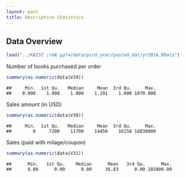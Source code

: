 ```yaml
---
layout: post
title: Descriptive Statistics.
---
```




## Data Overview

```r
load("../KAIST ¡÷πÆ µµº≠/data/psrd_year/pasted_dat/yr2016.RData")
```


Number of books purchased per order

```r
summary(as.numeric(data$V29))
```

```
##     Min.  1st Qu.   Median     Mean  3rd Qu.     Max.
##    0.000    1.000    1.000    1.101    1.000 1870.000
```

Sales amount (in USD)

```r
summary(as.numeric(data$V30))
```

```
##     Min.  1st Qu.   Median     Mean  3rd Qu.     Max.
##        0     7200    11700    14450    16150 16830000
```

Sales (paid with milage/coupon)

```r
summary(as.numeric(data$V31))
```

```
##      Min.   1st Qu.    Median      Mean   3rd Qu.      Max.
##      0.00      0.00      0.00     36.83      0.00 285800.00
```
